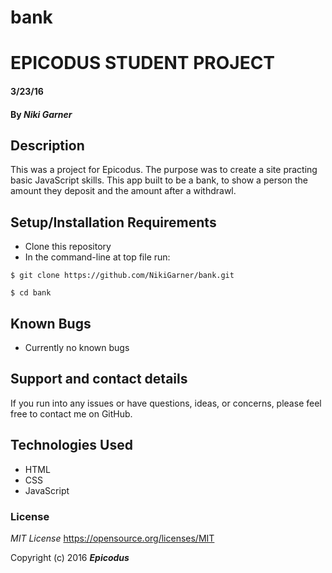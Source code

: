 # bank
# EPICODUS STUDENT PROJECT


#### 3/23/16

#### By _**Niki Garner**_

## Description
This was a project for Epicodus. The purpose was to create a site practing basic JavaScript skills. This app built to be a bank, to show a person the amount they deposit and the amount after a withdrawl.
## Setup/Installation Requirements

* Clone this repository
* In the command-line at top file run:
```
$ git clone https://github.com/NikiGarner/bank.git
```
```
$ cd bank
```

## Known Bugs

* Currently no known bugs

## Support and contact details

If you run into any issues or have questions, ideas, or concerns, please feel free to contact me on GitHub.

## Technologies Used

* HTML
* CSS
* JavaScript


### License

*MIT License*
<a href="https://opensource.org/licenses/MIT">https://opensource.org/licenses/MIT</a>

Copyright (c) 2016 **_Epicodus_**
